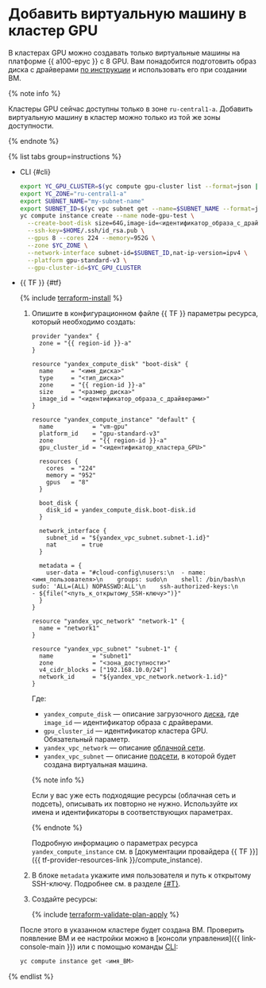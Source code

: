 # Добавить виртуальную машину в кластер GPU

В кластерах GPU можно создавать только виртуальные машины на платформе {{ a100-epyc }} c 8 GPU. Вам понадобится подготовить образ диска с драйверами [по инструкции](../image-create/custom-image.md) и использовать его при создании ВМ.

{% note info %}

Кластеры GPU сейчас доступны только в зоне `ru-central1-a`. Добавить виртуальную машину в кластер можно только из той же зоны доступности.

{% endnote %}

{% list tabs group=instructions %}

- CLI {#cli}

  ```bash
  export YC_GPU_CLUSTER=$(yc compute gpu-cluster list --format=json | jq -r .[].id)
  export YC_ZONE="ru-central1-a"
  export SUBNET_NAME="my-subnet-name"
  export SUBNET_ID=$(yc vpc subnet get --name=$SUBNET_NAME --format=json | jq -r .id)
  yc compute instance create --name node-gpu-test \
    --create-boot-disk size=64G,image-id=<идентификатор_образа_с_драйверами>,type=network-ssd \
    --ssh-key=$HOME/.ssh/id_rsa.pub \
    --gpus 8 --cores 224 --memory=952G \
    --zone $YC_ZONE \
    --network-interface subnet-id=$SUBNET_ID,nat-ip-version=ipv4 \
    --platform gpu-standard-v3 \
    --gpu-cluster-id=$YC_GPU_CLUSTER
  ```

- {{ TF }} {#tf}

  {% include [terraform-install](../../../_includes/terraform-install.md) %}

    1. Опишите в конфигурационном файле {{ TF }} параметры ресурса, который необходимо создать:

              
        ```hcl
        provider "yandex" {
          zone = "{{ region-id }}-a"
        }

        resource "yandex_compute_disk" "boot-disk" {
          name     = "<имя_диска>"
          type     = "<тип_диска>"
          zone     = "{{ region-id }}-a"
          size     = "<размер_диска>"
          image_id = "<идентификатор_образа_с_драйверами>"
        }

        resource "yandex_compute_instance" "default" {
          name           = "vm-gpu"
          platform_id    = "gpu-standard-v3"
          zone           = "{{ region-id }}-a"
          gpu_cluster_id = "<идентификатор_кластера_GPU>"

          resources {
            cores  = "224"
            memory = "952"
            gpus   = "8"
          }

          boot_disk {
            disk_id = yandex_compute_disk.boot-disk.id
          }

          network_interface {
            subnet_id = "${yandex_vpc_subnet.subnet-1.id}"
            nat       = true
          }

          metadata = {
            user-data = "#cloud-config\nusers:\n  - name: <имя_пользователя>\n    groups: sudo\n    shell: /bin/bash\n    sudo: 'ALL=(ALL) NOPASSWD:ALL'\n    ssh-authorized-keys:\n      - ${file("<путь_к_открытому_SSH-ключу>")}"
          }
        }

        resource "yandex_vpc_network" "network-1" {
          name = "network1"
        }

        resource "yandex_vpc_subnet" "subnet-1" {
          name           = "subnet1"
          zone           = "<зона_доступности>"
          v4_cidr_blocks = ["192.168.10.0/24"]
          network_id     = "${yandex_vpc_network.network-1.id}"
        }
        ```



        Где:

        * `yandex_compute_disk` — описание загрузочного [диска](../../concepts/disk.md), где `image_id` — идентификатор образа с драйверами.
        * `gpu_cluster_id` — идентификатор кластера GPU. Обязательный параметр.
        * `yandex_vpc_network` — описание [облачной сети](../../../vpc/concepts/network.md).
        * `yandex_vpc_subnet` — описание [подсети](../../../vpc/concepts/network.md#subnet), в которой будет создана виртуальная машина.

        
        {% note info %}

        Если у вас уже есть подходящие ресурсы (облачная сеть и подсеть), описывать их повторно не нужно. Используйте их имена и идентификаторы в соответствующих параметрах.

        {% endnote %}

        Подробную информацию о параметрах ресурса `yandex_compute_instance` см. в [документации провайдера {{ TF }}]({{ tf-provider-resources-link }}/compute_instance).

    1. В блоке `metadata` укажите имя пользователя и путь к открытому SSH-ключу. Подробнее см. в разделе [{#T}](../../../compute/concepts/vm-metadata.md).

  1. Создайте ресурсы:

      {% include [terraform-validate-plan-apply](../../../_tutorials/terraform-validate-plan-apply.md) %}

  После этого в указанном кластере будет создана ВМ. Проверить появление ВМ и ее настройки можно в [консоли управления]({{ link-console-main }}) или с помощью команды [CLI](../../../cli/quickstart.md):

    ```bash
    yc compute instance get <имя_ВМ>
    ```

{% endlist %}